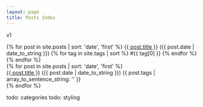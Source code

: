 ```yaml
---
layout: page
title: Posts Index
---
```


v1

<div class="posts">
    {% for post in site.posts | sort: 'date', 'first' %}
        <a href="{{ post.url }}">{{ post.title }}</a>
        ({{ post.date | date_to_string }})
        {% for tag in site.tags | sort %}
        <span class="site-tag">
            #{{ tag[0] }}
        </span>
        {% endfor %}
    {% endfor %}
</div>

<div>
    {% for post in site.posts | sort: 'date', 'first' %}
        <div class="post">
        <a href="{{ post.url }}">{{ post.title }}</a>
        ({{ post.date | date_to_string }})
        {{ post.tags | array_to_sentence_string: '' }}
        </div>
    {% endfor %}
</div>

todo: categories
todo: styling